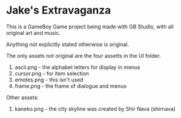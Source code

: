 # Jake's Extravaganza

This is a GameBoy Game project being made with GB Studio, with all original art and music.

Anything not explicitly stated otherwise is original.

The only assets not original are the four assetts in the UI folder.
 1. ascii.png - the alphabet letters for display in menus
 2. cursor.png - for item selection
 3. emotes.png - this isn't used
 4. frame.png - the frame of dialogue and menus

Other assets:
 1. kaneko.png - the city skyline was created by Shir Nava (shirnava)
